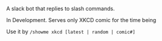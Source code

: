 A slack bot that replies to slash commands.

In Development. Serves only XKCD comic for the time being

Use it by `/showme xkcd [latest | random | comic#]`
